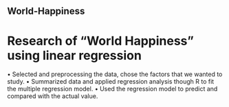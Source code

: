## World-Happiness
# Research of “World Happiness” using linear regression
•	Selected and preprocessing the data, chose the factors that we wanted to study.
•	Summarized data and applied regression analysis though R to fit the multiple regression model.
•	Used the regression model to predict and compared with the actual value.

